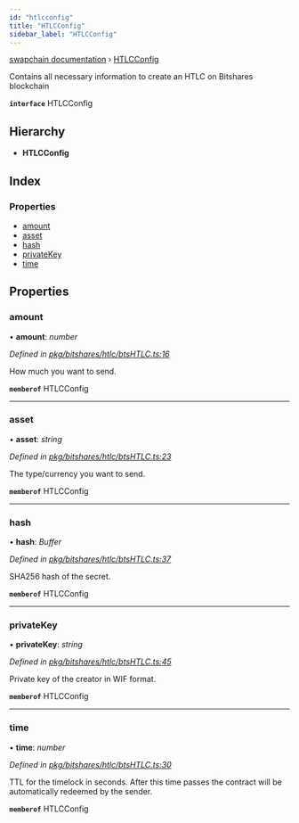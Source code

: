 ```yaml
---
id: "htlcconfig"
title: "HTLCConfig"
sidebar_label: "HTLCConfig"
---
```


[swapchain documentation](../globals.md) › [HTLCConfig](htlcconfig.md)

Contains all necessary information to create an HTLC on Bitshares blockchain

**`interface`** HTLCConfig

## Hierarchy

* **HTLCConfig**

## Index

### Properties

* [amount](htlcconfig.md#amount)
* [asset](htlcconfig.md#asset)
* [hash](htlcconfig.md#hash)
* [privateKey](htlcconfig.md#privatekey)
* [time](htlcconfig.md#time)

## Properties

###  amount

• **amount**: *number*

*Defined in [pkg/bitshares/htlc/btsHTLC.ts:16](https://github.com/chronark/swapchain/blob/11f7027/src/pkg/bitshares/htlc/btsHTLC.ts#L16)*

How much you want to send.

**`memberof`** HTLCConfig

___

###  asset

• **asset**: *string*

*Defined in [pkg/bitshares/htlc/btsHTLC.ts:23](https://github.com/chronark/swapchain/blob/11f7027/src/pkg/bitshares/htlc/btsHTLC.ts#L23)*

The type/currency you want to send.

**`memberof`** HTLCConfig

___

###  hash

• **hash**: *Buffer*

*Defined in [pkg/bitshares/htlc/btsHTLC.ts:37](https://github.com/chronark/swapchain/blob/11f7027/src/pkg/bitshares/htlc/btsHTLC.ts#L37)*

SHA256 hash of the secret.

**`memberof`** HTLCConfig

___

###  privateKey

• **privateKey**: *string*

*Defined in [pkg/bitshares/htlc/btsHTLC.ts:45](https://github.com/chronark/swapchain/blob/11f7027/src/pkg/bitshares/htlc/btsHTLC.ts#L45)*

Private key of the creator in WIF format.

**`memberof`** HTLCConfig

___

###  time

• **time**: *number*

*Defined in [pkg/bitshares/htlc/btsHTLC.ts:30](https://github.com/chronark/swapchain/blob/11f7027/src/pkg/bitshares/htlc/btsHTLC.ts#L30)*

TTL for the timelock in seconds. After this time passes the contract will be automatically redeemed by the sender.

**`memberof`** HTLCConfig
